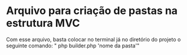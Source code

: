 # Arquivo para criação de pastas na estrutura MVC

Com esse arquivo, basta colocar no terminal já no diretório do projeto o seguinte comando: " php builder.php 'nome da pasta'"

